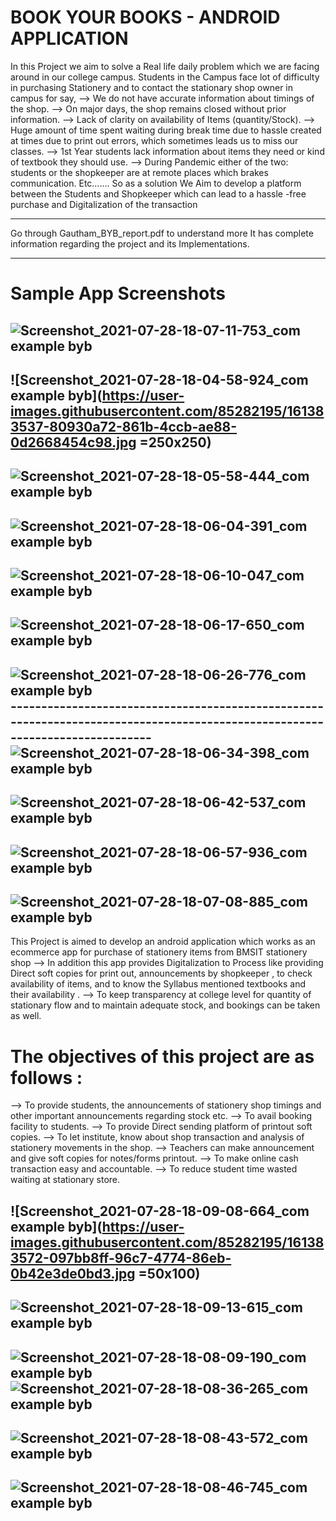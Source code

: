 # BOOK YOUR BOOKS - ANDROID APPLICATION


In this Project we aim to solve a Real life daily problem which we are facing
around in our college campus.
Students in the Campus face lot of difficulty in purchasing Stationery and to
contact the stationary shop owner in campus for say,
--> We do not have accurate information about timings of the shop.
--> On major days, the shop remains closed without prior information.
--> Lack of clarity on availability of Items (quantity/Stock).
--> Huge amount of time spent waiting during break time due to hassle created
at times due to print out errors, which sometimes leads us to miss our
classes.
--> 1st Year students lack information about items they need or kind of textbook
they should use.
--> During Pandemic either of the two: students or the shopkeeper are at remote
places which brakes communication. Etc…….
So as a solution We Aim to develop a platform between the Students and
Shopkeeper which can lead to a hassle -free purchase and Digitalization of the
transaction

-----------------------------------------------------------------------------------------------------------------------------

Go through Gautham_BYB_report.pdf to understand more
It has complete information regarding the project and its Implementations.

-----------------------------------------------------------------------------------------------------------------------------

# Sample App Screenshots

![Screenshot_2021-07-28-18-07-11-753_com example byb](https://user-images.githubusercontent.com/85282195/161383534-298d6b64-fa13-4cde-b5dd-a56256d38804.jpg)  
-----------------------------------------------------------------------------------------------------------------------------
![Screenshot_2021-07-28-18-04-58-924_com example byb](https://user-images.githubusercontent.com/85282195/161383537-80930a72-861b-4ccb-ae88-0d2668454c98.jpg =250x250)
-----------------------------------------------------------------------------------------------------------------------------
![Screenshot_2021-07-28-18-05-58-444_com example byb](https://user-images.githubusercontent.com/85282195/161383539-f51a55d0-cdd3-4dc2-ba33-f9c5957b220f.jpg)
-----------------------------------------------------------------------------------------------------------------------------
![Screenshot_2021-07-28-18-06-04-391_com example byb](https://user-images.githubusercontent.com/85282195/161383540-e19ac70a-9f4a-4e68-80de-4e391d188bcf.jpg)
-----------------------------------------------------------------------------------------------------------------------------
![Screenshot_2021-07-28-18-06-10-047_com example byb](https://user-images.githubusercontent.com/85282195/161383541-9f0b159b-5f2a-4a77-8f3c-d7848db008c5.jpg)
-----------------------------------------------------------------------------------------------------------------------------
![Screenshot_2021-07-28-18-06-17-650_com example byb](https://user-images.githubusercontent.com/85282195/161383543-e1be5e44-f675-4da6-a62a-25a1ef12f731.jpg)
-----------------------------------------------------------------------------------------------------------------------------
![Screenshot_2021-07-28-18-06-26-776_com example byb](https://user-images.githubusercontent.com/85282195/161383545-4a80c8e4-cfeb-460c-b2a3-7ec015f67554.jpg)-----------------------------------------------------------------------------------------------------------------------------
![Screenshot_2021-07-28-18-06-34-398_com example byb](https://user-images.githubusercontent.com/85282195/161383546-519e6aa1-40e6-467e-b97d-462ada5c54e3.jpg)
-----------------------------------------------------------------------------------------------------------------------------
![Screenshot_2021-07-28-18-06-42-537_com example byb](https://user-images.githubusercontent.com/85282195/161383547-2efc2cab-ea2c-4119-9e33-eeaaa9f829b4.jpg)
-----------------------------------------------------------------------------------------------------------------------------
![Screenshot_2021-07-28-18-06-57-936_com example byb](https://user-images.githubusercontent.com/85282195/161383548-1268b5c1-26c1-481f-88ed-99d4487925fb.jpg)
-----------------------------------------------------------------------------------------------------------------------------
![Screenshot_2021-07-28-18-07-08-885_com example byb](https://user-images.githubusercontent.com/85282195/161383549-934978df-4b2b-4ace-a727-3010d28c3c6a.jpg)
-----------------------------------------------------------------------------------------------------------------------------




This Project is aimed to develop an android application which works as an ecommerce app for purchase of stationery items from BMSIT stationery shop
--> In addition this app provides Digitalization to Process like providing Direct
soft copies for print out, announcements by shopkeeper , to check
availability of items, and to know the Syllabus mentioned textbooks and
their availability .
--> To keep transparency at college level for quantity of stationary flow and to
maintain adequate stock, and bookings can be taken as well.




# The objectives of this project are as follows :
--> To provide students, the announcements of stationery shop timings and other
important announcements regarding stock etc.
--> To avail booking facility to students.
--> To provide Direct sending platform of printout soft copies.
--> To let institute, know about shop transaction and analysis of stationery
movements in the shop.
--> Teachers can make announcement and give soft copies for notes/forms
printout.
--> To make online cash transaction easy and accountable.
--> To reduce student time wasted waiting at stationary store.


![Screenshot_2021-07-28-18-09-08-664_com example byb](https://user-images.githubusercontent.com/85282195/161383572-097bb8ff-96c7-4774-86eb-0b42e3de0bd3.jpg =50x100)
-----------------------------------------------------------------------------------------------------------------------------
![Screenshot_2021-07-28-18-09-13-615_com example byb](https://user-images.githubusercontent.com/85282195/161383574-b5248b8b-9efd-479d-b544-6e9de1bf271e.jpg)
-----------------------------------------------------------------------------------------------------------------------------
![Screenshot_2021-07-28-18-08-09-190_com example byb](https://user-images.githubusercontent.com/85282195/161383575-34dfbcf3-b93e-444b-9741-64b056f660c8.jpg)
![Screenshot_2021-07-28-18-08-36-265_com example byb](https://user-images.githubusercontent.com/85282195/161383576-b9504997-4d43-4256-8d4e-0e1c91136a06.jpg)
-----------------------------------------------------------------------------------------------------------------------------
![Screenshot_2021-07-28-18-08-43-572_com example byb](https://user-images.githubusercontent.com/85282195/161383577-62387a37-c128-4f38-889c-b298209fba2e.jpg)
-----------------------------------------------------------------------------------------------------------------------------
![Screenshot_2021-07-28-18-08-46-745_com example byb](https://user-images.githubusercontent.com/85282195/161383579-aa3cf223-cfbb-4a55-9b77-5db68ff3e3e9.jpg)
-----------------------------------------------------------------------------------------------------------------------------
